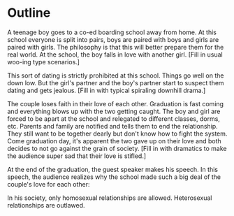 Outline
===========

A teenage boy goes to a co-ed boarding school away from home. At this school everyone is split into pairs, boys are paired with boys and girls are paired with girls. The philosophy is that this will better prepare them for the real world. At the school, the boy falls in love with another girl. [Fill in usual woo-ing type scenarios.]

This sort of dating is strictly prohibited at this school. Things go well on the down low. But the girl's partner and the boy's partner start to suspect them dating and gets jealous. [Fill in with typical spiraling downhill drama.]

The couple loses faith in their love of each other. Graduation is fast coming and everything blows up with the two getting caught. The boy and girl are forced to be apart at the school and relegated to different classes, dorms, etc. Parents and family are notified and tells them to end the relationship. They still want to be together dearly but don't know how to fight the system. Come graduation day, it's apparent the two gave up on their love and both decides to not go against the grain of society. [Fill in with dramatics to make the audience super sad that their love is stifled.]

At the end of the graduation, the guest speaker makes his speech. In this speech, the audience realizes why the school made such a big deal of the couple's love for each other:

In his society, only homosexual relationships are allowed. Heterosexual relationships are outlawed.
